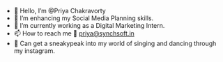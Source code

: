 - 👋 Hello, I’m @Priya Chakravorty
- 👀 I’m enhancing my Social Media Planning skills.
- 🌱 I’m currently working as a Digital Marketing Intern.
- 📫 How to reach me 📩 priya@synchsoft.in
- 💃 Can get a sneakypeak into my world of singing and dancing through my instagram.
<!---
Priya5SynchSoft/Priya5SynchSoft is a ✨ special ✨ repository because its `README.md` (this file) appears on your GitHub profile.
You can click the Preview link to take a look at your changes.
--->
